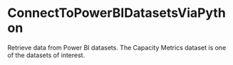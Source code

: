 # ConnectToPowerBIDatasetsViaPython
Retrieve data from Power BI datasets. The Capacity Metrics dataset is one of the datasets of interest.
